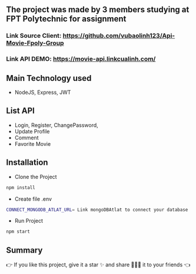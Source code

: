 ## The project was made by 3 members studying at FPT Polytechnic for assignment

### Link Source Client: https://github.com/vubaolinh123/Api-Movie-Fpoly-Group
### Link API DEMO: https://movie-api.linkcualinh.com/

## Main Technology used
- NodeJS, Express, JWT

## List API
- Login, Register, ChangePassword, 
- Update Profile
- Comment
- Favorite Movie

## Installation
- Clone the Project
```bash
npm install
```
- Create file .env
```bash
CONNECT_MONGODB_ATLAT_URL= Link mongoDBAtlat to connect your database
```
- Run Project
```bash
npm start
```

## Summary
👉 If you like this project, give it a star ✨ and share 👨🏻‍💻 it to your friends 👈
